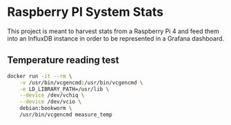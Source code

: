 # Raspberry PI System Stats 

This project is meant to harvest stats from a Raspberry Pi 4 and feed them into an InfluxDB instance in order to be represented in a Grafana dashboard.

## Temperature reading test

```bash
docker run -it --rm \
    -v /usr/bin/vcgencmd:/usr/bin/vcgencmd \
    -e LD_LIBRARY_PATH=/usr/lib \
    --device /dev/vchiq \
    --device /dev/vcio \
    debian:bookworm \
    /usr/bin/vcgencmd measure_temp
```